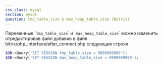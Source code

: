 ```yaml
---
css_class: mysql
section: mysql
question: tmp_table_size & max_heap_table_size (Bitrix)
---
```

Переменные &#96;`tmp_table_size`&#96; и &#96;`max_heap_table_size`&#96; можно изменить отредактировав файл добавив в файл bitrix/php_interface/after_connect.php следующие строки

```php
$DB->Query('SET SESSION tmp_table_size = 9999999999');
$DB->Query('SET SESSION max_heap_table_size = 9999999999');
```